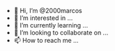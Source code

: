 - 👋 Hi, I’m @2000marcos
- 👀 I’m interested in ...
- 🌱 I’m currently learning ...
- 💞️ I’m looking to collaborate on ...
- 📫 How to reach me ...

<!---
2000marcos/2000marcos is a ✨ special ✨ repository because its `README.md` (this file) appears on your GitHub profile.
You can click the Preview link to take a look at your changes.
--->
